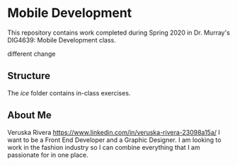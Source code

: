 # Mobile Development
This repository contains work completed during Spring 2020 in Dr. Murray's DIG4639: Mobile Development class.

different change
## Structure
The *ice* folder contains in-class exercises. 

## About Me
Veruska Rivera 
https://www.linkedin.com/in/veruska-rivera-23098a15a/
I want to be a Front End Developer and a Graphic Designer. I am looking to work in the fashion industry so I can combine everything that I am passionate for in one place.
